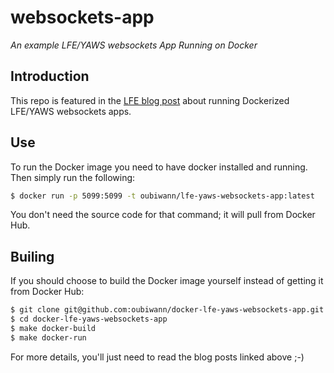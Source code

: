 # websockets-app

*An example LFE/YAWS websockets App Running on Docker*

## Introduction

This repo is featured in the
[LFE blog post]()
about running Dockerized LFE/YAWS websockets apps.


## Use

To run the Docker image you need to have docker installed and running. Then
simply run the following:

```bash
$ docker run -p 5099:5099 -t oubiwann/lfe-yaws-websockets-app:latest
```

You don't need the source code for that command; it will pull from Docker Hub.


## Builing

If you should choose to build the Docker image yourself instead of getting it
from Docker Hub:

```bash
$ git clone git@github.com:oubiwann/docker-lfe-yaws-websockets-app.git
$ cd docker-lfe-yaws-websockets-app
$ make docker-build
$ make docker-run
```

For more details, you'll just need to read the blog posts linked above ;-)
